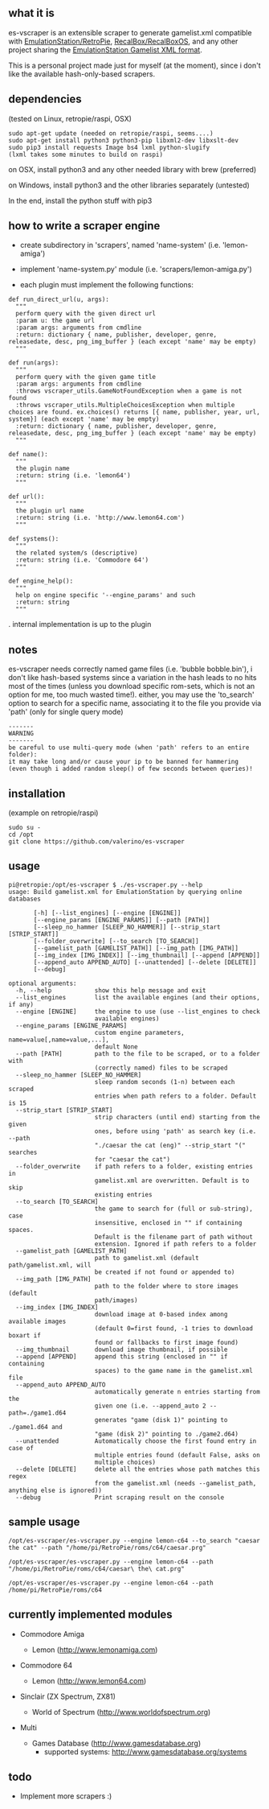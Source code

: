 what it is
----------
es-vscraper is an extensible scraper to generate gamelist.xml compatible with [EmulationStation/RetroPie](https://retropie.org.uk/),  [RecalBox/RecalBoxOS](https://www.recalbox.com/), and any other project sharing the [EmulationStation Gamelist XML format](https://github.com/Aloshi/EmulationStation/blob/master/GAMELISTS.md).

This is a personal project made just for myself (at the moment), since i don't like the available hash-only-based scrapers.

dependencies
------------
(tested on Linux, retropie/raspi, OSX)
~~~~
sudo apt-get update (needed on retropie/raspi, seems....)
sudo apt-get install python3 python3-pip libxml2-dev libxslt-dev
sudo pip3 install requests Image bs4 lxml python-slugify
(lxml takes some minutes to build on raspi)
~~~~
on OSX, install python3 and any other needed library with brew (preferred)

on Windows, install python3 and the other libraries separately (untested)

In the end, install the python stuff with pip3

how to write a scraper engine
---------------------
- create subdirectory in 'scrapers', named 'name-system' (i.e. 'lemon-amiga')

- implement 'name-system.py' module (i.e. 'scrapers/lemon-amiga.py')

- each plugin must implement the following functions:
~~~~
def run_direct_url(u, args):
  """
  perform query with the given direct url
  :param u: the game url
  :param args: arguments from cmdline
  :return: dictionary { name, publisher, developer, genre, releasedate, desc, png_img_buffer } (each except 'name' may be empty)
  """

def run(args):
  """
  perform query with the given game title
  :param args: arguments from cmdline
  :throws vscraper_utils.GameNotFoundException when a game is not found
  :throws vscraper_utils.MultipleChoicesException when multiple choices are found. ex.choices() returns [{ name, publisher, year, url, system}] (each except 'name' may be empty)
  :return: dictionary { name, publisher, developer, genre, releasedate, desc, png_img_buffer } (each except 'name' may be empty)
  """

def name():
  """
  the plugin name
  :return: string (i.e. 'lemon64')
  """

def url():
  """
  the plugin url name
  :return: string (i.e. 'http://www.lemon64.com')
  """

def systems():
  """
  the related system/s (descriptive)
  :return: string (i.e. 'Commodore 64')
  """

def engine_help():
  """
  help on engine specific '--engine_params' and such
  :return: string
  """
~~~~

. internal implementation is up to the plugin

notes
----
es-vscraper needs correctly named game files (i.e. 'bubble bobble.bin'), i don't like hash-based systems since a variation in the hash leads to no hits most of the times (unless you download specific rom-sets, which is not an option for me, too much wasted time!).
either, you may use the 'to_search' option to search for a specific name, associating it to the file you provide via 'path' (only for single query mode)

~~~~
-------
WARNING
-------
be careful to use multi-query mode (when 'path' refers to an entire folder):
it may take long and/or cause your ip to be banned for hammering
(even though i added random sleep() of few seconds between queries)!
~~~~

installation
------------
(example on retropie/raspi)
~~~~
sudo su -
cd /opt
git clone https://github.com/valerino/es-vscraper
~~~~

usage
-----
~~~~
pi@retropie:/opt/es-vscraper $ ./es-vscraper.py --help
usage: Build gamelist.xml for EmulationStation by querying online databases

       [-h] [--list_engines] [--engine [ENGINE]]
       [--engine_params [ENGINE_PARAMS]] [--path [PATH]]
       [--sleep_no_hammer [SLEEP_NO_HAMMER]] [--strip_start [STRIP_START]]
       [--folder_overwrite] [--to_search [TO_SEARCH]]
       [--gamelist_path [GAMELIST_PATH]] [--img_path [IMG_PATH]]
       [--img_index [IMG_INDEX]] [--img_thumbnail] [--append [APPEND]]
       [--append_auto APPEND_AUTO] [--unattended] [--delete [DELETE]]
       [--debug]

optional arguments:
  -h, --help            show this help message and exit
  --list_engines        list the available engines (and their options, if any)
  --engine [ENGINE]     the engine to use (use --list_engines to check
                        available engines)
  --engine_params [ENGINE_PARAMS]
                        custom engine parameters, name=value[,name=value,...],
                        default None
  --path [PATH]         path to the file to be scraped, or to a folder with
                        (correctly named) files to be scraped
  --sleep_no_hammer [SLEEP_NO_HAMMER]
                        sleep random seconds (1-n) between each scraped
                        entries when path refers to a folder. Default is 15
  --strip_start [STRIP_START]
                        strip characters (until end) starting from the given
                        ones, before using 'path' as search key (i.e. --path
                        "./caesar the cat (eng)" --strip_start "(" searches
                        for "caesar the cat")
  --folder_overwrite    if path refers to a folder, existing entries in
                        gamelist.xml are overwritten. Default is to skip
                        existing entries
  --to_search [TO_SEARCH]
                        the game to search for (full or sub-string), case
                        insensitive, enclosed in "" if containing spaces.
                        Default is the filename part of path without
                        extension. Ignored if path refers to a folder
  --gamelist_path [GAMELIST_PATH]
                        path to gamelist.xml (default path/gamelist.xml, will
                        be created if not found or appended to)
  --img_path [IMG_PATH]
                        path to the folder where to store images (default
                        path/images)
  --img_index [IMG_INDEX]
                        download image at 0-based index among available images
                        (default 0=first found, -1 tries to download boxart if
                        found or fallbacks to first image found)
  --img_thumbnail       download image thumbnail, if possible
  --append [APPEND]     append this string (enclosed in "" if containing
                        spaces) to the game name in the gamelist.xml file
  --append_auto APPEND_AUTO
                        automatically generate n entries starting from the
                        given one (i.e. --append_auto 2 --path=./game1.d64
                        generates "game (disk 1)" pointing to ./game1.d64 and
                        "game (disk 2)" pointing to ./game2.d64)
  --unattended          Automatically choose the first found entry in case of
                        multiple entries found (default False, asks on
                        multiple choices)
  --delete [DELETE]     delete all the entries whose path matches this regex
                        from the gamelist.xml (needs --gamelist_path, anything else is ignored))
  --debug               Print scraping result on the console
~~~~

sample usage
------------
~~~~
/opt/es-vscraper/es-vscraper.py --engine lemon-c64 --to_search "caesar the cat" --path "/home/pi/RetroPie/roms/c64/caesar.prg"

/opt/es-vscraper/es-vscraper.py --engine lemon-c64 --path "/home/pi/RetroPie/roms/c64/caesar\ the\ cat.prg"

/opt/es-vscraper/es-vscraper.py --engine lemon-c64 --path /home/pi/RetroPie/roms/c64
~~~~

currently implemented modules
-----------------------------
- Commodore Amiga
  - Lemon (http://www.lemonamiga.com)

- Commodore 64
  - Lemon (http://www.lemon64.com)

- Sinclair (ZX Spectrum, ZX81)
  - World of Spectrum (http://www.worldofspectrum.org)

- Multi
  - Games Database (http://www.gamesdatabase.org)
    - supported systems: http://www.gamesdatabase.org/systems

todo
----
- Implement more scrapers :)
